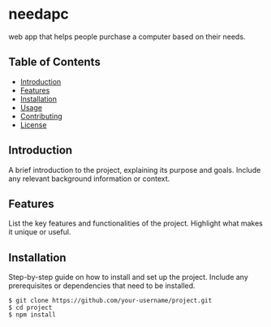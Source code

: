 # needapc

web app that helps people purchase a computer based on their needs.

## Table of Contents

- [Introduction](#introduction)
- [Features](#features)
- [Installation](#installation)
- [Usage](#usage)
- [Contributing](#contributing)
- [License](#license)

## Introduction

A brief introduction to the project, explaining its purpose and goals. Include any relevant background information or context.

## Features

List the key features and functionalities of the project. Highlight what makes it unique or useful.

## Installation

Step-by-step guide on how to install and set up the project. Include any prerequisites or dependencies that need to be installed.

```shell
$ git clone https://github.com/your-username/project.git
$ cd project
$ npm install
